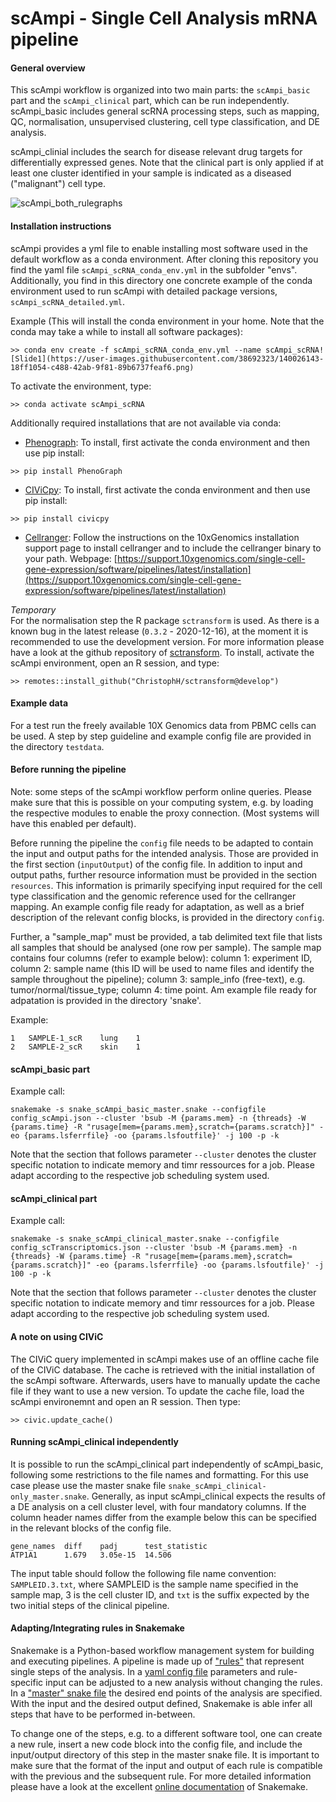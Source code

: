 # scAmpi - Single Cell Analysis mRNA pipeline

#### General overview

This scAmpi workflow is organized into two main parts: the `scAmpi_basic` part and the `scAmpi_clinical` part, which can be run independently. scAmpi_basic includes general scRNA processing steps, such as mapping, QC, normalisation, unsupervised clustering, cell type classification, and DE analysis.

scAmpi_clinial includes the search for disease relevant drug targets for differentially expressed genes. Note that the clinical part is only applied if at least one cluster identified in your sample is indicated as a diseased ("malignant") cell type.


![scAmpi_both_rulegraphs](https://user-images.githubusercontent.com/38692323/140029020-6292b989-722d-4c93-909d-1d65c8aacddd.png)



#### Installation instructions

scAmpi provides a yml file to enable installing most software used in the default workflow as a conda environment. After cloning this repository you find the yaml file `scAmpi_scRNA_conda_env.yml` in the subfolder "envs". Additionally, you find in this directory one concrete example of the conda environment used to run scAmpi with detailed package versions, `scAmpi_scRNA_detailed.yml`.

Example (This will install the conda environment in your home. Note that the conda may take a while to install all software packages):
```
>> conda env create -f scAmpi_scRNA_conda_env.yml --name scAmpi_scRNA![Slide1](https://user-images.githubusercontent.com/38692323/140026143-18ff1054-c488-42ab-9f81-89b6737feaf6.png)

```

To activate the environment, type:
```
>> conda activate scAmpi_scRNA
```

Additionally required installations that are not available via conda:
- [Phenograph](https://github.com/dpeerlab/phenograph):
To install, first activate the conda environment and then use pip install:

```
>> pip install PhenoGraph
```

- [CIViCpy](https://github.com/griffithlab/civicpy): 
To install, first activate the conda environment and then use pip install:

```
>> pip install civicpy
```

- [Cellranger](https://support.10xgenomics.com/single-cell-gene-expression/software/pipelines/latest/what-is-cell-ranger): Follow the instructions on the 10xGenomics installation support page to install cellranger and to include the cellranger binary to your path.
Webpage: [https://support.10xgenomics.com/single-cell-gene-expression/software/pipelines/latest/installation](https://support.10xgenomics.com/single-cell-gene-expression/software/pipelines/latest/installation)


*Temporary*  
For the normalisation step the R package `sctransform` is used. As there is a known bug in the latest release (`0.3.2` - 2020-12-16), at the moment it is recommended to use the development version. For more information please have a look at the github repository of [sctransform](https://github.com/ChristophH/sctransform).
To install, activate the scAmpi environment, open an R session, and type:

```
>> remotes::install_github("ChristophH/sctransform@develop")
```

#### Example data

For a test run the freely available 10X Genomics data from PBMC cells can be used. A step by step guideline and example config file are provided in the directory `testdata`.


#### Before running the pipeline

Note: some steps of the scAmpi workflow perform online queries. Please make sure that this is possible on your computing system, e.g. by loading the respective modules to enable the proxy connection. (Most systems will have this enabled per default).

Before running the pipeline the `config` file needs to be adapted to contain the input and output paths for the intended analysis. Those are provided in the first section (`inputOutput`) of the config file. In addition to input and output paths, further resource information must be provided in the section `resources`. This information is primarily specifying input required for the cell type classification and the genomic reference used for the cellranger mapping. An example config file ready for adaptation, as well as a brief description of the relevant config blocks, is provided in the directory `config`.

Further, a "sample_map" must be provided, a tab delimited text file that lists all samples that should be analysed (one row per sample).
The sample map contains four columns (refer to example below): column 1: experiment ID, column 2: sample name (this ID will be used to name files and identify the sample throughout the pipeline); column 3: sample_info (free-text), e.g. tumor/normal/tissue_type; column 4: time point.
Am example file ready for adpatation is provided in the directory 'snake'.

Example:
```
1	SAMPLE-1_scR	lung	1
2	SAMPLE-2_scR	skin	1
```


#### scAmpi_basic part

Example call:

```
snakemake -s snake_scAmpi_basic_master.snake --configfile config_scAmpi.json --cluster 'bsub -M {params.mem} -n {threads} -W {params.time} -R "rusage[mem={params.mem},scratch={params.scratch}]" -eo {params.lsferrfile} -oo {params.lsfoutfile}' -j 100 -p -k
```

Note that the section that follows parameter `--cluster` denotes the cluster specific notation to indicate memory and timr ressources for a job. Please adapt according to the respective job scheduling system used.


#### scAmpi_clinical part

Example call:

```
snakemake -s snake_scAmpi_clinical_master.snake --configfile config_scTranscriptomics.json --cluster 'bsub -M {params.mem} -n {threads} -W {params.time} -R "rusage[mem={params.mem},scratch={params.scratch}]" -eo {params.lsferrfile} -oo {params.lsfoutfile}' -j 100 -p -k
```

Note that the section that follows parameter `--cluster` denotes the cluster specific notation to indicate memory and timr ressources for a job. Please adapt according to the respective job scheduling system used.

#### A note on using CIViC

The CIViC query implemented in scAmpi makes use of an offline cache file of the CIViC database. The cache is retrieved with the initial installation of the scAmpi software. Afterwards, users have to manually update the cache file if they want to use a new version. 
To update the cache file, load the scAmpi environemnt and open an R session.
Then type:
```
>> civic.update_cache()
```

#### Running scAmpi_clinical independently

It is possible to run the scAmpi_clinical part independently of scAmpi_basic, following some restrictions to the file names and formatting. For this use case please use the master snake file `snake_scAmpi_clinical-only_master.snake`. Generally, as input scAmpi_clinical expects the results of a DE analysis on a cell cluster level, with four mandatory columns. If the column header names differ from the example below this can be specified in the relevant blocks of the config file.
```
gene_names  diff    padj      test_statistic
ATP1A1      1.679   3.05e-15  14.506
```
The input table should follow the following file name convention: `SAMPLEID.3.txt`, where SAMPLEID is the sample name specified in the sample map, 3 is the cell cluster ID, and `txt` is the suffix expected by the two initial steps of the clinical pipeline.


#### Adapting/Integrating rules in Snakemake
Snakemake is a Python-based workflow management system for building and executing pipelines. A pipeline is made up of ["rules"](snake/scAmpi_basic_rules.py) that represent single steps of the analysis. In a [yaml config file](config/config_scAmpi.yaml) parameters and rule-specific input can be adjusted to a new analysis without changing the rules. In a ["master" snake file](snake/snake_scAmpi_basic_master.snake) the desired end points of the analysis are specified. With the input and the desired output defined, Snakemake is able infer all steps that have to be performed in-between.

To change one of the steps, e.g. to a different software tool, one can create a new rule, insert a new code block into the config file, and include the input/output directory of this step in the master snake file. It is important to make sure that the format of the input and output of each rule is compatible with the previous and the subsequent rule. For more detailed information please have a look at the excellent [online documentation](https://snakemake.readthedocs.io/en/stable/index.html) of Snakemake.
